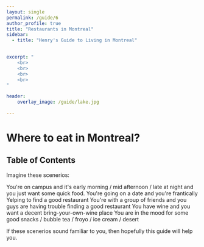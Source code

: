 ```yaml
---
layout: single
permalink: /guide/6
author_profile: true
title: "Restaurants in Montreal"
sidebar:
  - title: "Henry's Guide to Living in Montreal"
    

excerpt: "
    <br>
    <br>
    <br>
    <br>
"

header:
    overlay_image: /guide/lake.jpg
    
---
```


# Where to eat in Montreal? 

## Table of Contents 

Imagine these scenerios: 

You're on campus and it's early morning / mid afternoon / late at night and you just want some quick food. 
You're going on a date and you're frantically Yelping to find a good restaurant 
You're with a group of friends and you guys are having trouble finding a good restaurant 
You have wine and you want a decent bring-your-own-wine place 
You are in the mood for some good snacks / bubble tea / froyo / ice cream / desert

If these scenerios sound familiar to you, then hopefully this guide will help you. 